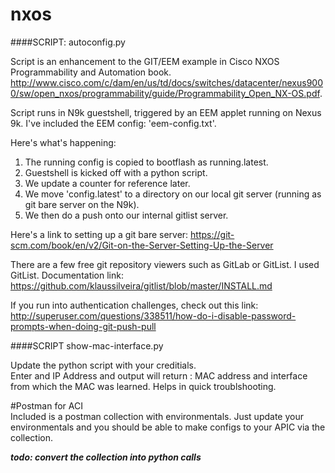 # nxos
####SCRIPT: autoconfig.py 

Script is an enhancement to the GIT/EEM example in Cisco NXOS Programmability and Automation book.
<http://www.cisco.com/c/dam/en/us/td/docs/switches/datacenter/nexus9000/sw/open_nxos/programmability/guide/Programmability_Open_NX-OS.pdf>.  

Script runs in N9k guestshell, triggered by an EEM applet running on Nexus 9k. I've included the EEM config: 'eem-config.txt'.

Here's what's happening:  
1) The running config is copied to bootflash as running.latest.  
2) Guestshell is kicked off with a python script.  
3) We update a counter for reference later.  
4) We move 'config.latest' to a directory on our local git server (running as git bare server on the N9k).  
5) We then do a push onto our internal gitlist server.  

Here's a link to setting up a git bare server: <https://git-scm.com/book/en/v2/Git-on-the-Server-Setting-Up-the-Server> 

There are a few free git repository viewers such as GitLab or GitList. I used GitList. Documentation link: <https://github.com/klaussilveira/gitlist/blob/master/INSTALL.md>


If you run into authentication challenges, check out this link: <http://superuser.com/questions/338511/how-do-i-disable-password-prompts-when-doing-git-push-pull>  
  
####SCRIPT show-mac-interface.py

Update the python script with your creditials.  
Enter and IP Address and output will return : MAC address and interface from which the MAC was learned. Helps in quick troublshooting.  

#Postman for ACI  
Included is a postman collection with environmentals. Just update your environmentals and you should be able to make configs to your APIC via the collection.  

***todo: convert the collection into python calls***





